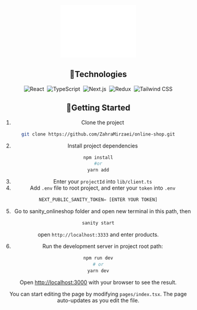 <div id='top' align="center">

![Wowi Coffee](public/images/logo.svg)

## 🔧Technologies

![React](https://img.shields.io/badge/-React-05122A?style=for-the-badge&logo=react)&nbsp;
![TypeScript](https://img.shields.io/badge/-TypeScript-05122A?style=for-the-badge&logo=typescript)&nbsp;
![Next.js](https://img.shields.io/badge/-Next.js-05122A?style=for-the-badge&logo=next.js)&nbsp;
![Redux](https://img.shields.io/badge/-Redux-05122A?style=for-the-badge&logo=redux&logoColor=764ABC)&nbsp;
![Tailwind CSS](https://img.shields.io/badge/-TailwindCSS-05122A?style=for-the-badge&logo=tailwindCSS&logoColor=06B6D4)

## 🚀Getting Started

1. Clone the project

```bash
git clone https://github.com/ZahraMirzaei/online-shop.git
```

2. Install project dependencies

```bash
npm install
#or
yarn add
```

3. Enter your `projectId` into `lib/client.ts`
4. Add `.env` file to root project, and enter your `token` into `.env`

```js
NEXT_PUBLIC_SANITY_TOKEN= [ENTER YOUR TOKEN]
```

5. Go to sanity_onlineshop folder and open new terminal in this path, then

```bash
sanity start
```

open `http://localhost:3333` and enter products.

6. Run the development server in project root path:

```bash
npm run dev
# or
yarn dev
```

Open [http://localhost:3000](http://localhost:3000) with your browser to see the result.

You can start editing the page by modifying `pages/index.tsx`. The page auto-updates as you edit the file.
